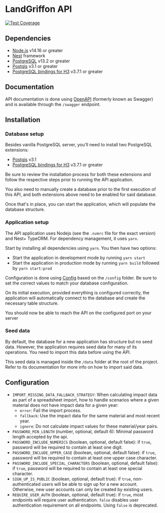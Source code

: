 # LandGriffon API

[![Test Coverage](https://api.codeclimate.com/v1/badges/b46441bdb6b80f3b0094/test_coverage)](https://codeclimate.com/github/Vizzuality/landgriffon/test_coverage)

## Dependencies

- [Node.js](https://nodejs.org/en/) v14.16 or greater
- [Nest](https://nestjs.com/) framework
- [PostgreSQL](https://www.postgresql.org/) v13.2 or greater
- [Postgis](https://postgis.net/) v3.1 or greater
- [PostgreSQL bindings for H3](https://github.com/bytesandbrains/h3-pg) v3.7.1 or greater

## Documentation

API documentation is done using [OpenAPI](https://swagger.io/docs/specification/about/) (formerly known as Swagger) and
is available through the `/swagger` endpoint.


## Installation

### Database setup

Besides vanilla PostgreSQL server, you'll need to install two PostgreSQL extensions:
- [Postgis](https://postgis.net/) v3.1
- [PostgreSQL bindings for H3](https://github.com/bytesandbrains/h3-pg) v3.7.1 or greater

Be sure to review the installation process for both these extensions and follow the respective steps prior to running the API application.

You also need to manually create a database prior to the first execution of this API, and both extensions above need to be enabled for said database.

Once that's in place, you can start the application, which will populate the database structure.

### Application setup

The API application uses Nodejs (see the `.nvmrc` file for the exact version) and Nest+ TypeORM. For dependency management, it uses `yarn`.

Start by installing all dependencies using `yarn`. You then have two options:

- Start the application in development mode by running `yarn start`
- Start the application in production mode by running `yarn build` followed by `yarn start:prod`

Configuration is done using [Config](https://www.npmjs.com/package/config) based on the `/config` folder. Be sure to set the correct values to match your database configuration.

On its initial execution, provided everything is configured correctly, the application will automatically connect to the database and create the necessary table structure.

You should now be able to reach the API on the configured port on your server

### Seed data

By default, the database for a new application has structure but no seed data. However, the application requires seed data for many of its operations. You need to import this data before using the API.

This seed data is managed inside the `/data` folder at the root of the project. Refer to its documentation for more info on how to import said data. 

## Configuration

- `IMPORT_MISSING_DATA_FALLBACK_STRATEGY`: When calculating impact data as part of a spreadsheet import, how to handle scenarios where a given material does not have impact data for a given year:
  - `error`: Fail the import process.
  - `fallback`: Use the impact data for the same material and most recent year.
  - `ignore`:  Do not calculate impact values for these material/year pairs.
- `PASSWORD_MIN_LENGTH` (number, optional, default 6): Minimal password length accepted by the api.
- `PASSWORD_INCLUDE_NUMERICS` (boolean, optional, default false): if `true`, password will be required to contain at least one digit. 
- `PASSWORD_INCLUDE_UPPER_CASE` (boolean, optional, default false): if `true`, password will be required to contain at least one upper case character.
- `PASSWORD_INCLUDE_SPECIAL_CHARACTERS` (boolean, optional, default false): if `true`, password will be required to contain at least one special character.
- `SIGN_UP_IS_PUBLIC` (boolean, optional, default true): if `true`, non-authenticated users will be able to sign up for a new account. Otherwise, new user accounts can only be created by existing users.
- `REQUIRE_USER_AUTH` (boolean, optional, default true): if `true`, most endpoints will require user authentication. `false` disables user authentication requirement on all endpoints. Using `false` is deprecated.
